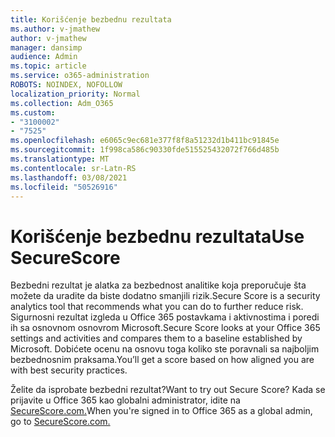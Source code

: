 ```yaml
---
title: Korišćenje bezbednu rezultata
ms.author: v-jmathew
author: v-jmathew
manager: dansimp
audience: Admin
ms.topic: article
ms.service: o365-administration
ROBOTS: NOINDEX, NOFOLLOW
localization_priority: Normal
ms.collection: Adm_O365
ms.custom:
- "3100002"
- "7525"
ms.openlocfilehash: e6065c9ec681e377f8f8a51232d1b411bc91845e
ms.sourcegitcommit: 1f998ca586c90330fde515525432072f766d485b
ms.translationtype: MT
ms.contentlocale: sr-Latn-RS
ms.lasthandoff: 03/08/2021
ms.locfileid: "50526916"
---
```

# <a name="use-securescore"></a><span data-ttu-id="f3654-102">Korišćenje bezbednu rezultata</span><span class="sxs-lookup"><span data-stu-id="f3654-102">Use SecureScore</span></span>

<span data-ttu-id="f3654-103">Bezbedni rezultat je alatka za bezbednost analitike koja preporučuje šta možete da uradite da biste dodatno smanjili rizik.</span><span class="sxs-lookup"><span data-stu-id="f3654-103">Secure Score is a security analytics tool that recommends what you can do to further reduce risk.</span></span> <span data-ttu-id="f3654-104">Sigurnosni rezultat izgleda u Office 365 postavkama i aktivnostima i poredi ih sa osnovnom osnovrom Microsoft.</span><span class="sxs-lookup"><span data-stu-id="f3654-104">Secure Score looks at your Office 365 settings and activities and compares them to a baseline established by Microsoft.</span></span> <span data-ttu-id="f3654-105">Dobićete ocenu na osnovu toga koliko ste poravnali sa najboljim bezbednosnim praksama.</span><span class="sxs-lookup"><span data-stu-id="f3654-105">You’ll get a score based on how aligned you are with best security practices.</span></span>

<span data-ttu-id="f3654-106">Želite da isprobate bezbedni rezultat?</span><span class="sxs-lookup"><span data-stu-id="f3654-106">Want to try out Secure Score?</span></span> <span data-ttu-id="f3654-107">Kada se prijavite u Office 365 kao globalni administrator, idite na [SecureScore.com.](https://securescore.office.com/)</span><span class="sxs-lookup"><span data-stu-id="f3654-107">When you're signed in to Office 365 as a global admin, go to [SecureScore.com.](https://securescore.office.com/)</span></span>

